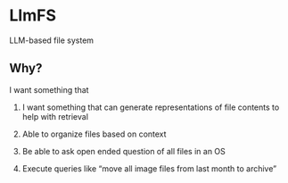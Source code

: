 # LlmFS

LLM-based file system

## Why?

I want something that

1. I want something that can generate representations of file contents to help with retrieval

2. Able to organize files based on context

3. Be able to ask open ended question of all files in an OS

4. Execute queries like “move all image files from last month to archive”
